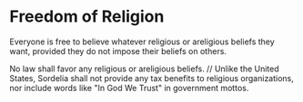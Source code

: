 # Freedom of Religion

Everyone is free to believe whatever religious or areligious beliefs they want, provided they do not impose their beliefs on others.

No law shall favor any religious or areligious beliefs. // Unlike the United States, Sordelia shall not provide any tax benefits to religious organizations, nor include words like "In God We Trust" in government mottos.
